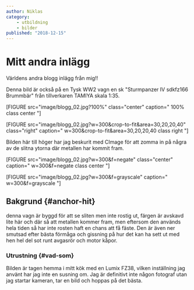 ```yaml
---
author: Niklas
category:
    - utbildning
    - bilder
published: "2018-12-15"
---
```

Mitt andra inlägg
==================================

Världens andra blogg inlägg från mig!!


<!--more-->

Denna bild är också på en Tysk WW2 vagn en sk "Sturmpanzer IV sdkfz166 Brummbär" från tillverkaren TAMIYA skala 1:35.

[FIGURE src="image/blogg_02.jpg?100%" class="center" caption=" 100% class center "]

[FIGURE src="image/blogg_02.jpg?w=300&crop-to-fit&area=30,20,20,40" class="right" caption=" w=300&crop-to-fit&area=30,20,20,40 class right "]

Bilden här till höger har jag beskurit med CImage för att zomma in på några av de slitna ytorna där metallen har kommit fram.  

[FIGURE src="image/blogg_02.jpg?w=300&f=negate" class="center" caption=" w=300&f=negate class center "]


[FIGURE src="image/blogg_02.jpg?w=300&f=grayscale" caption=" w=300&f=grayscale "]



Bakgrund {#anchor-hit}
-----------------------------------

denna vagn är byggd för att se sliten men inte rostig ut, färgen är avskavd lite här och där så att metallen kommer fram, men eftersom den används hela tiden så har inte rosten haft en chans att få fäste.
Den är även ner smutsad efter bästa förmåga och gissning på hur det kan ha sett ut med hen hel del sot runt avgasrör och motor kåpor.


### Utrustning {#vad-som}

Bilden är tagen hemma i mítt kök med en Lumix FZ38, vilken inställning jag använt har jag inte en susning om. Jag är definitivt inte någon fotograf utan jag startar kameran, tar en bild och hoppas på det bästa.
